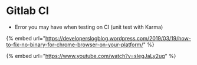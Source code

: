 # Gitlab CI

* Error you may have when testing on CI \(unit test with Karma\) 

{% embed url="https://developerslogblog.wordpress.com/2019/03/19/how-to-fix-no-binary-for-chrome-browser-on-your-platform/" %}

{% embed url="https://www.youtube.com/watch?v=sIegJaLy2ug" %}



